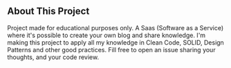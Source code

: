 ## About This Project

Project made for educational purposes only. A Saas (Software as a Service) where it's possible to create your own 
blog and share knowledge. 
I'm making this project to apply all my knowledge in Clean Code, SOLID, Design Patterns and other good practices.
Fill free to open an issue sharing your thoughts, and your code review.
